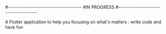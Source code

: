 #-------------------------------------
      #IN PROGRESS
#-------------------------------------

A Flutter application to help you focusing on what's matters : write code and have fun 
